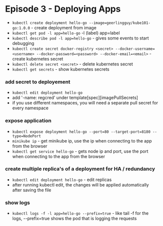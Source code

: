 # Episode 3 - Deploying Apps

- `kubectl create deployment hello-go --image=geerlingguy/kube101-go:1.0.0` - create deployment from image
- `kubectl get pod -l app=hello-go` -l (label) app=label
- `kubectl describe pod -l app=hello-go` - gives some events to start debugging
- `kubectl create secret docker-registry <secret> --docker-username=<username> --docker-password=<password> --docker-email=<email>` - create kubernetes secret
- `kubectl delete secret <secret>` - delete kubernetes secret
- `kubectl get secrets` - show kubernetes secrets

### add secret to deployement
- `kubectl edit deployment hello-go`
- add '-name: regcred' under template[spec][imagePullSecrets]
- if you use different namespaces, you will need a separate pull secret for every namespace

### expose application
- `kubectl expose deployment hello-go --port=80 --target-port=8180 --type=NodePort`
- `minikube ip` - get minikube ip, use the ip when connecting to the app from the browser
- `kubectl get service hello-go` - gets node ip and port, use the port when connecting to the app from the browser

### create multiple replica's of a deployment for HA / redundancy
- `kubectl edit deployment hello-go` - edit replicas
- after running kubectl edit, the changes will be applied automatically after saving the file

### show logs
- `kubectl logs -f -l app=hello-go --prefix=true` - like tail -f for the logs, --prefix=true shows the pod that is logging the requests
